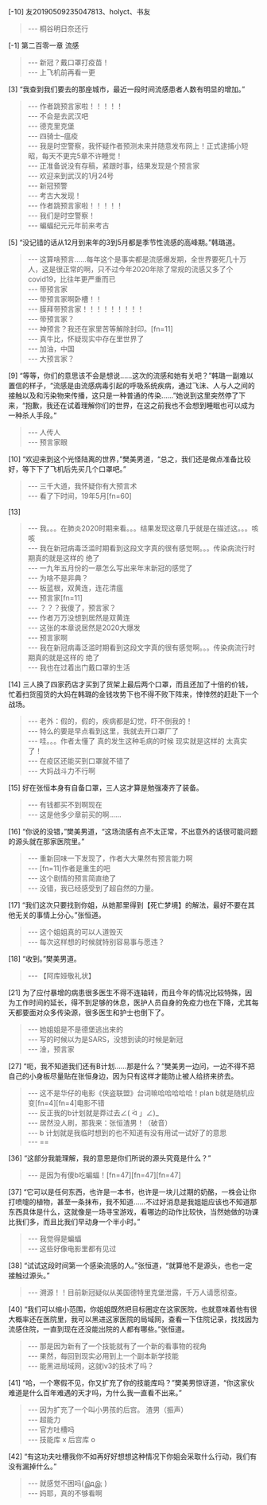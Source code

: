 
[-10] 友20190509235047813、holyct、书友
>--- 桐谷明日奈还行<br>

[-1] 第二百零一章 流感
>--- 新冠？戴口罩打疫苗！<br>
>--- 上飞机前再看一更<br>

[3] “我查到我们要去的那座城市，最近一段时间流感患者人数有明显的增加。”
>--- 作者跳预言家啦！！！！！<br>
>--- 不会是去武汉吧<br>
>--- 德克里克堡<br>
>--- 四骑士–瘟疫<br>
>--- 我是时空警察，我怀疑作者预测未来并随意发布网上！正式逮捕小短昭，每天不更完5章不许睡觉！<br>
>--- 正准备说没有存稿，紧跟时事，结果发现是个预言家<br>
>--- 欢迎来到武汉的1月24号<br>
>--- 新冠预警<br>
>--- 考古大发现！<br>
>--- 作者跳预言家啦！！！！！<br>
>--- 我们是时空警察！<br>
>--- 蝙蝠纪元元年前来考古<br>

[5] “没记错的话从12月到来年的3到5月都是季节性流感的高峰期。”韩璐道。
>--- 这算啥预言……每年这个是事实都是流感爆发期，全世界要死几十万人，这是很正常的啊，只不过今年2020年除了常规的流感又多了个covid19，比往年更严重而已<br>
>--- 带预言家<br>
>--- 带预言家啊卧槽！！<br>
>--- 膜拜带预言家！！！！！！！！！<br>
>--- 带预言家？<br>
>--- 神预言？我还在家里苦等解除封印。[fn=11]<br>
>--- 真牛比，怀疑现实中存在里世界了<br>
>--- 加油，中国<br>
>--- 大预言家？<br>

[9] “等等，你们的意思该不会是想说……这次的流感和她有关吧？”韩璐一副难以置信的样子，“流感是由流感病毒引起的呼吸系统疾病，通过飞沫、人与人之间的接触以及和污染物来传播，这只是一种普通的传染……”她说到这里突然停了下来，“抱歉，我还在试着理解你们的世界，在这之前我也不会想到睡眠也可以成为一种杀人手段。”
>--- 人传人<br>
>--- 预言家眼<br>

[10] “欢迎来到这个光怪陆离的世界，”樊美男道，“总之，我们还是做点准备比较好，等下下了飞机后先买几个口罩吧。”
>--- 三千大道，我怀疑你有大预言术<br>
>--- 看了下时间，19年5月[fn=60]<br>

[13] 
>--- 我。。。在肺炎2020时期来看。。。结果发现这章几乎就是在描述这。。。咳咳<br>
>--- 我在新冠病毒泛滥时期看到这段文字真的很有感觉啊。。。传染病流行时期真的就是这样的 绝了<br>
>--- 一九年五月份的一章怎么写出来年末新冠的感觉了<br>
>--- 为啥不是非典？<br>
>--- 板蓝根，双黄连，连花清瘟<br>
>--- 预言家[fn=11]<br>
>--- ？？？我傻了，预言家？<br>
>--- 作者万万没想到居然是双黄连<br>
>--- 这张的本章说居然是2020大爆发<br>
>--- 预言家啊<br>
>--- 我在新冠病毒泛滥时期看到这段文字真的很有感觉啊。。。传染病流行时期真的就是这样的 绝了<br>
>--- 我也在过着出门戴口罩的生活<br>

[14] 三人换了四家药店才买到了货架上最后两个口罩，而且还加了十倍的价钱，忙着扫货囤货的大妈在韩璐的金钱攻势下也不得不败下阵来，悻悻然的赶赴下一个战场。
>--- 老外：假的，假的，疾病都是幻觉，吓不倒我的！<br>
>--- 特么的要是早点看到这里，我就去开口罩厂了<br>
>--- 哇。。。作者太懂了 真的发生这种毛病的时候 现实就是这样的 太真实了！<br>
>--- 在疫区还能买到口罩就不错了<br>
>--- 大妈战斗力不行啊<br>

[15] 好在张恒本身有自备口罩，三人这才算是勉强凑齐了装备。
>--- 有钱都买不到啊现在<br>
>--- 这是他多少章前买的啊……<br>

[16] “你说的没错，”樊美男道，“这场流感有点不太正常，不出意外的话很可能问题的源头就在那家医院里。”
>--- 重新回味一下发现了，作者大大果然有预言能力啊<br>
>--- [fn=11]作者是重生的吧<br>
>--- 这个剧情的预言简直绝了<br>
>--- 没错，我已经感受到了超自然的力量。<br>

[17] “我们这次只要找到你姐，从她那里得到【死亡梦境】的解法，最好不要在其他无关的事情上分心。”张恒道。
>--- 这个姐姐真的可以人道毁灭<br>
>--- 每次这样想的时候就特别容易事与愿违？<br>

[18] “收到。”樊美男道。
>--- 【阿库娅敬礼状】<br>

[21] 为了应付暴增的病患很多医生不得不连轴转，而且今年的情况比较特殊，因为工作时间的延长，得不到足够的休息，医护人员自身的免疫力也在下降，尤其每天都要面对众多传染源，很多医生和护士也倒下了。
>--- 她姐姐是不是德堡逃出来的<br>
>--- 写的时候以为是SARS，没想到读的时候是新冠<br>
>--- 淦，预言家<br>

[27] “呃，我不知道我们还有B计划……那是什么？”樊美男一边问，一边不得不把自己的小身板尽量贴在张恒身边，因为只有这样才能防止被人给挤来挤去。
>--- 这不是华仔的电影《侠盗联盟》台词嘛哈哈哈哈哈！plan b就是随机应变[fn=4][fn=4]电影不错<br>
>--- 反正我的b计划就是莽过去∠( ᐛ 」∠)_<br>
>--- 居然没人刷，那我来：张恒渣男！（破音）<br>
>--- b 计划就是我临时想到的也不知道有没有用试一试好了的意思<br>
>--- ==<br>

[36] “这部分我能理解，我的意思是你们所说的源头究竟是什么？”
>--- 是因为有傻b吃蝙蝠！[fn=47][fn=47][fn=47]<br>

[37] “它可以是任何东西，也许是一本书，也许是一块儿过期的奶酪，一株会让你打喷嚏的植物，甚至一条抹布，我不知道……不过好消息是我姐姐应该也不知道那东西具体是什么，这就像是一场寻宝游戏，看哪边的动作比较快，当然她做的功课比我们多，而且比我们早动身一个半小时。”
>--- 我觉得是蝙蝠<br>
>--- 这些好像电影里都有见过<br>

[38] “试试这段时间第一个感染流感的人。”张恒道，“就算他不是源头，也也一定接触过源头。”
>--- 溯源！！目前新冠疑似从美国德特里克堡泄露，千万人请愿彻查。<br>

[40] “我们可以缩小范围，你姐姐既然把目标圈定在这家医院，也就意味着他有很大概率还在医院里，我可以黑进这家医院的局域网，查看一下住院记录，找找因为流感住院，一直到现在还没能出院的人都有哪些。”张恒道。
>--- 那是因为新有了一个技能就有了一个新的看事物的视角<br>
>--- 果然，每回到现实必用到上一个副本新学技能<br>
>--- 能黑进局域网，这就lv3的技术了吗？<br>

[41] “哈，一个寒假不见，你又扩充了你的技能库吗？”樊美男惊讶道，“你这家伙难道是什么百年难遇的天才吗，为什么我一直看不出来。”
>--- 因为扩充了一个叫小男孩的后宫。
渣男（振声）<br>
>--- 超能力<br>
>--- 官方吐槽吗<br>
>--- 技能库 x
后宫库 o<br>

[42] “有这功夫吐槽我你不如再好好想想这种情况下你姐会采取什么行动，我们有没有漏掉什么。”
>--- 就感觉不困吗(இдஇ; )<br>
>--- 妈耶，真的不够看啊<br>
